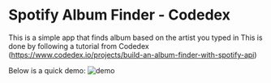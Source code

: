# Spotify Album Finder - Codedex

This is a simple app that finds album based on the artist you typed in
This is done by following a tutorial from Codedex (https://www.codedex.io/projects/build-an-album-finder-with-spotify-api)

Below is a quick demo:
![demo](https://github.com/Minttyy/spotify-api-project/blob/main/demo.gif)

